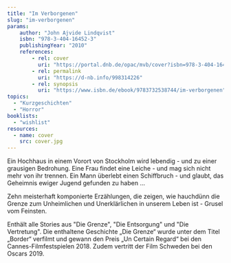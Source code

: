 ```yaml
---
title: "Im Verborgenen"
slug: "im-verborgenen"
params:
    author: "John Ajvide Lindqvist"
    isbn: "978-3-404-16452-3"
    publishingYear: "2010"
    references:
        - rel: cover
          uri: "https://portal.dnb.de/opac/mvb/cover?isbn=978-3-404-16452-3"
        - rel: permalink
          uri: "https://d-nb.info/998314226"
        - rel: synopsis
          uri: "https://www.isbn.de/ebook/9783732538744/im-verborgenen"
topics:
  - "Kurzgeschichten"
  - "Horror"
booklists:
  - "wishlist"
resources:
  - name: cover
    src: cover.jpg
---
```

Ein Hochhaus in einem Vorort von Stockholm wird lebendig - und zu einer
grausigen Bedrohung. Eine Frau findet eine Leiche - und mag sich nicht mehr 
von ihr trennen. Ein Mann überlebt einen Schiffbruch - und glaubt, das 
Geheimnis ewiger Jugend gefunden zu haben ...

Zehn meisterhaft komponierte Erzählungen, die zeigen, wie hauchdünn die Grenze 
zum Unheimlichen und Unerklärlichen in unserem Leben ist - Grusel vom Feinsten.

Enthält alle Stories aus "Die Grenze", "Die Entsorgung" und "Die Vertretung". 
Die enthaltene Geschichte „Die Grenze“ wurde unter dem Titel „Border“ verfilmt 
und gewann den Preis „Un Certain Regard“ bei den Cannes-Filmfestspielen 2018. 
Zudem vertritt der Film Schweden bei den Oscars 2019.